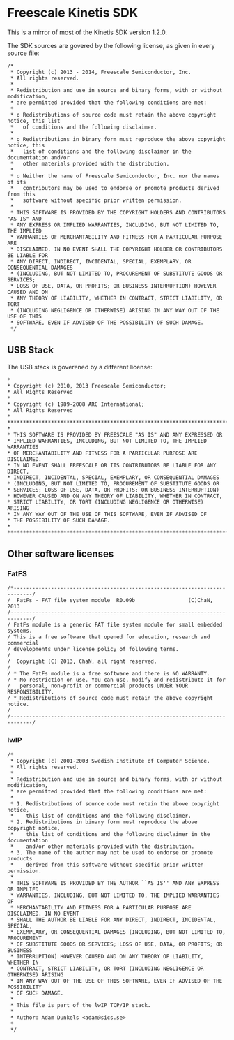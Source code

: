 # Freescale Kinetis SDK

This is a mirror of most of the Kinetis SDK version 1.2.0.

The SDK sources are govered by the following license, as given in
every source file:

    /*
     * Copyright (c) 2013 - 2014, Freescale Semiconductor, Inc.
     * All rights reserved.
     *
     * Redistribution and use in source and binary forms, with or without modification,
     * are permitted provided that the following conditions are met:
     *
     * o Redistributions of source code must retain the above copyright notice, this list
     *   of conditions and the following disclaimer.
     *
     * o Redistributions in binary form must reproduce the above copyright notice, this
     *   list of conditions and the following disclaimer in the documentation and/or
     *   other materials provided with the distribution.
     *
     * o Neither the name of Freescale Semiconductor, Inc. nor the names of its
     *   contributors may be used to endorse or promote products derived from this
     *   software without specific prior written permission.
     *
     * THIS SOFTWARE IS PROVIDED BY THE COPYRIGHT HOLDERS AND CONTRIBUTORS "AS IS" AND
     * ANY EXPRESS OR IMPLIED WARRANTIES, INCLUDING, BUT NOT LIMITED TO, THE IMPLIED
     * WARRANTIES OF MERCHANTABILITY AND FITNESS FOR A PARTICULAR PURPOSE ARE
     * DISCLAIMED. IN NO EVENT SHALL THE COPYRIGHT HOLDER OR CONTRIBUTORS BE LIABLE FOR
     * ANY DIRECT, INDIRECT, INCIDENTAL, SPECIAL, EXEMPLARY, OR CONSEQUENTIAL DAMAGES
     * (INCLUDING, BUT NOT LIMITED TO, PROCUREMENT OF SUBSTITUTE GOODS OR SERVICES;
     * LOSS OF USE, DATA, OR PROFITS; OR BUSINESS INTERRUPTION) HOWEVER CAUSED AND ON
     * ANY THEORY OF LIABILITY, WHETHER IN CONTRACT, STRICT LIABILITY, OR TORT
     * (INCLUDING NEGLIGENCE OR OTHERWISE) ARISING IN ANY WAY OUT OF THE USE OF THIS
     * SOFTWARE, EVEN IF ADVISED OF THE POSSIBILITY OF SUCH DAMAGE.
     */

## USB Stack

The USB stack is goverened by a different license:

    * 
    * Copyright (c) 2010, 2013 Freescale Semiconductor;
    * All Rights Reserved
    *
    * Copyright (c) 1989-2008 ARC International;
    * All Rights Reserved
    *
    *************************************************************************** 
    *
    * THIS SOFTWARE IS PROVIDED BY FREESCALE "AS IS" AND ANY EXPRESSED OR 
    * IMPLIED WARRANTIES, INCLUDING, BUT NOT LIMITED TO, THE IMPLIED WARRANTIES 
    * OF MERCHANTABILITY AND FITNESS FOR A PARTICULAR PURPOSE ARE DISCLAIMED.  
    * IN NO EVENT SHALL FREESCALE OR ITS CONTRIBUTORS BE LIABLE FOR ANY DIRECT, 
    * INDIRECT, INCIDENTAL, SPECIAL, EXEMPLARY, OR CONSEQUENTIAL DAMAGES 
    * (INCLUDING, BUT NOT LIMITED TO, PROCUREMENT OF SUBSTITUTE GOODS OR 
    * SERVICES; LOSS OF USE, DATA, OR PROFITS; OR BUSINESS INTERRUPTION) 
    * HOWEVER CAUSED AND ON ANY THEORY OF LIABILITY, WHETHER IN CONTRACT, 
    * STRICT LIABILITY, OR TORT (INCLUDING NEGLIGENCE OR OTHERWISE) ARISING 
    * IN ANY WAY OUT OF THE USE OF THIS SOFTWARE, EVEN IF ADVISED OF 
    * THE POSSIBILITY OF SUCH DAMAGE.
    *
    **************************************************************************


## Other software licenses

### FatFS

    /*----------------------------------------------------------------------------/
    /  FatFs - FAT file system module  R0.09b                 (C)ChaN, 2013
    /-----------------------------------------------------------------------------/
    / FatFs module is a generic FAT file system module for small embedded systems.
    / This is a free software that opened for education, research and commercial
    / developments under license policy of following terms.
    /
    /  Copyright (C) 2013, ChaN, all right reserved.
    /
    / * The FatFs module is a free software and there is NO WARRANTY.
    / * No restriction on use. You can use, modify and redistribute it for
    /   personal, non-profit or commercial products UNDER YOUR RESPONSIBILITY.
    / * Redistributions of source code must retain the above copyright notice.
    /
    /-----------------------------------------------------------------------------/

### lwIP

    /*
     * Copyright (c) 2001-2003 Swedish Institute of Computer Science.
     * All rights reserved.
     *
     * Redistribution and use in source and binary forms, with or without modification,
     * are permitted provided that the following conditions are met:
     *
     * 1. Redistributions of source code must retain the above copyright notice,
     *    this list of conditions and the following disclaimer.
     * 2. Redistributions in binary form must reproduce the above copyright notice,
     *    this list of conditions and the following disclaimer in the documentation
     *    and/or other materials provided with the distribution.
     * 3. The name of the author may not be used to endorse or promote products
     *    derived from this software without specific prior written permission.
     *
     * THIS SOFTWARE IS PROVIDED BY THE AUTHOR ``AS IS'' AND ANY EXPRESS OR IMPLIED
     * WARRANTIES, INCLUDING, BUT NOT LIMITED TO, THE IMPLIED WARRANTIES OF
     * MERCHANTABILITY AND FITNESS FOR A PARTICULAR PURPOSE ARE DISCLAIMED. IN NO EVENT
     * SHALL THE AUTHOR BE LIABLE FOR ANY DIRECT, INDIRECT, INCIDENTAL, SPECIAL,
     * EXEMPLARY, OR CONSEQUENTIAL DAMAGES (INCLUDING, BUT NOT LIMITED TO, PROCUREMENT
     * OF SUBSTITUTE GOODS OR SERVICES; LOSS OF USE, DATA, OR PROFITS; OR BUSINESS
     * INTERRUPTION) HOWEVER CAUSED AND ON ANY THEORY OF LIABILITY, WHETHER IN
     * CONTRACT, STRICT LIABILITY, OR TORT (INCLUDING NEGLIGENCE OR OTHERWISE) ARISING
     * IN ANY WAY OUT OF THE USE OF THIS SOFTWARE, EVEN IF ADVISED OF THE POSSIBILITY
     * OF SUCH DAMAGE.
     *
     * This file is part of the lwIP TCP/IP stack.
     *
     * Author: Adam Dunkels <adam@sics.se>
     *
     */

### 
